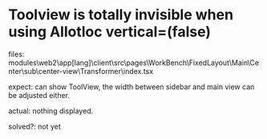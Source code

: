 # Toolview is totally invisible when using Allotloc vertical=(false)

files:  
modules\web2\app\[lang]\client\src\pages\WorkBench\FixedLayout\Main\Center\sub\center-view\Transformer\index.tsx

expect: can show ToolView, the width between sidebar and main view can be adjusted either.

actual: nothing displayed.

solved?: not yet
